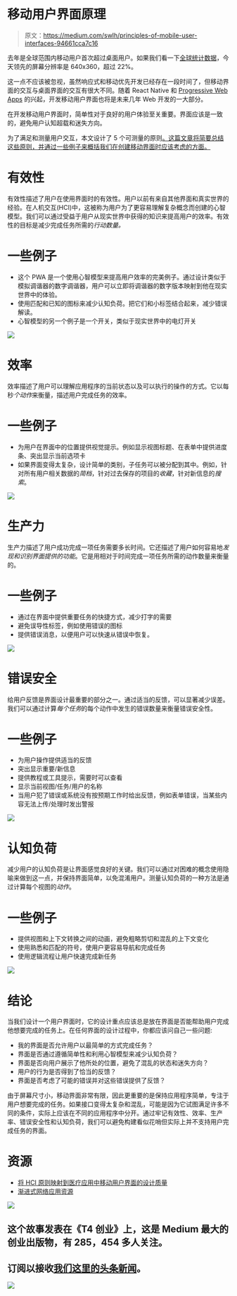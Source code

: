 # 移动用户界面原理

> 原文：<https://medium.com/swlh/principles-of-mobile-user-interfaces-94661cca7c16>

去年是全球范围内移动用户首次超过桌面用户。如果我们看一下[全球统计数据](https://www.w3counter.com/globalstats.php)，今天领先的屏幕分辨率是 640x360，超过 22%。

这一点不应该被忽视，虽然响应式和移动优先开发已经存在一段时间了，但移动界面的交互与桌面界面的交互有很大不同。随着 React Native 和 [Progressive Web Apps](https://github.com/TalAter/awesome-progressive-web-apps) 的兴起，开发移动用户界面也将是未来几年 Web 开发的一大部分。

在开发移动用户界面时，简单性对于良好的用户体验至关重要。界面应该是一致的，避免用户认知超载和迷失方向。

为了满足和测量用户交互，本文设计了 5 个可测量的原则[。这篇文章将简要总结这些原则，并通过一些例子来概括我们在创建移动界面时应该考虑的方面。](https://doi.org/10.1016/j.procs.2016.08.014)

# 有效性

有效性描述了用户在使用界面时的有效性。用户以前有来自其他界面和真实世界的经验。在人机交互(HCI)中，这被称为用户为了更容易理解复杂概念而创建的心智模型。我们可以通过受益于用户从现实世界中获得的知识来提高用户的效率。有效性的目标是减少完成任务所需的*行动数量。*

# 一些例子

*   这个 PWA 是一个使用心智模型来提高用户效率的完美例子。通过设计类似于模拟调谐器的数字调谐器，用户可以立即将调谐器的数字版本映射到他在现实世界中的体验。
*   使用匹配和已知的图标来减少认知负荷。把它们和小标签结合起来，减少错误解读。
*   心智模型的另一个例子是一个开关，类似于现实世界中的电灯开关

![](img/81213ecd06d9aa9f0761d366ef848870.png)

# 效率

效率描述了用户可以理解应用程序的当前状态以及可以执行的操作的方式。它以每秒*个动作*来衡量，描述用户完成任务的效率。

# 一些例子

*   为用户在界面中的位置提供视觉提示。例如显示视图标题、在表单中提供进度条、突出显示当前选项卡
*   如果界面变得太复杂，设计简单的类别，子任务可以被分配到其中。例如，针对所有用户相关数据的*简档*，针对过去保存的项目的*收藏*，针对新信息的*搜索*。

![](img/7cf862c499c7d51a6b11028e98e4be9e.png)

# 生产力

生产力描述了用户成功完成一项任务需要多长时间。它还描述了用户如何容易地*发现和识别界面提供的功能*。它是用相对于时间完成一项任务所需的动作数量来衡量的。

# 一些例子

*   通过在界面中提供重要任务的快捷方式，减少打字的需要
*   避免误导性标签，例如使用错误的图标
*   提供错误消息，以便用户可以快速从错误中恢复。

![](img/a0140d1114025a99454df8e992282417.png)

# 错误安全

给用户反馈是界面设计最重要的部分之一。通过适当的反馈，可以显著减少误差。我们可以通过计算*每个任务*的每个动作中发生的错误数量来衡量错误安全性。

# 一些例子

*   为用户操作提供适当的反馈
*   突出显示重要/新信息
*   提供教程或工具提示，需要时可以查看
*   显示当前视图/任务/用户的名称
*   当用户犯了错误或系统没有按预期工作时给出反馈，例如表单错误，当某些内容无法上传/处理时发出警报

![](img/010981c721d21b8553a9e658f51207ef.png)

# 认知负荷

减少用户的认知负荷是让界面感觉良好的关键。我们可以通过对困难的概念使用隐喻来做到这一点，并保持界面简单，以免混淆用户。测量认知负荷的一种方法是通过计算每个视图的*动作*。

# 一些例子

*   提供视图和上下文转换之间的动画，避免粗略剪切和混乱的上下文变化
*   使用熟悉和匹配的符号，使用户更容易导航和完成任务
*   使用逻辑流程让用户快速完成新任务

![](img/9b76de044be48769bb45f0f607cfc77a.png)

# 结论

当我们设计一个用户界面时，它的设计重点应该总是放在界面是否能帮助用户完成他想要完成的任务上。在任何界面的设计过程中，你都应该问自己一些问题:

*   我的界面是否允许用户以最简单的方式完成任务？
*   界面是否通过遵循简单性和利用心智模型来减少认知负荷？
*   界面是否向用户展示了他所处的位置，避免了混乱的状态和迷失方向？
*   用户的行为是否得到了恰当的反馈？
*   界面是否考虑了可能的错误并对这些错误提供了反馈？

由于屏幕尺寸小，移动界面非常有限，因此更重要的是保持应用程序简单，专注于用户想要完成的任务。如果接口变得太复杂和混乱，可能是因为它试图满足许多不同的条件，实际上应该在不同的应用程序中分开。通过牢记有效性、效率、生产率、错误安全性和认知负荷，我们可以避免构建看似花哨但实际上并不支持用户完成任务的界面。

# 资源

*   [将 HCI 原则映射到医疗应用中移动用户界面的设计质量](https://doi.org/10.1016/j.procs.2016.08.014)
*   [渐进式网络应用资源](https://github.com/TalAter/awesome-progressive-web-apps)

![](img/731acf26f5d44fdc58d99a6388fe935d.png)

## 这个故事发表在《T4 创业》上，这是 Medium 最大的创业出版物，有 285，454 多人关注。

## 订阅以接收[我们这里的头条新闻](http://growthsupply.com/the-startup-newsletter/)。

![](img/731acf26f5d44fdc58d99a6388fe935d.png)